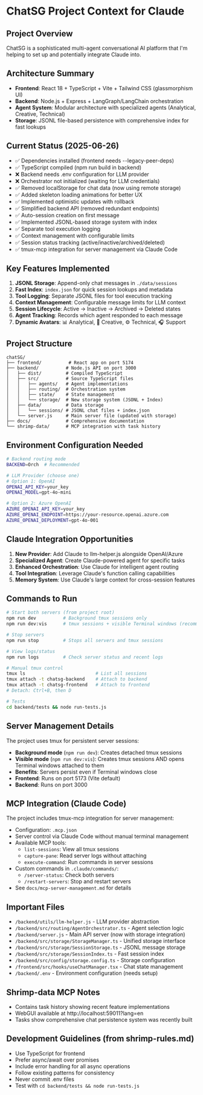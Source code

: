 # ChatSG Project Context for Claude

## Project Overview
ChatSG is a sophisticated multi-agent conversational AI platform that I'm helping to set up and potentially integrate Claude into.

## Architecture Summary
- **Frontend**: React 18 + TypeScript + Vite + Tailwind CSS (glassmorphism UI)
- **Backend**: Node.js + Express + LangGraph/LangChain orchestration
- **Agent System**: Modular architecture with specialized agents (Analytical, Creative, Technical)
- **Storage**: JSONL file-based persistence with comprehensive index for fast lookups

## Current Status (2025-06-26)
- ✅ Dependencies installed (frontend needs --legacy-peer-deps)
- ✅ TypeScript compiled (npm run build in backend)
- ❌ Backend needs .env configuration for LLM provider
- ❌ Orchestrator not initialized (waiting for LLM credentials)
- ✅ Removed localStorage for chat data (now using remote storage)
- ✅ Added skeleton loading animations for better UX
- ✅ Implemented optimistic updates with rollback
- ✅ Simplified backend API (removed redundant endpoints)
- ✅ Auto-session creation on first message
- ✅ Implemented JSONL-based storage system with index
- ✅ Separate tool execution logging
- ✅ Context management with configurable limits
- ✅ Session status tracking (active/inactive/archived/deleted)
- ✅ tmux-mcp integration for server management via Claude Code

## Key Features Implemented
1. **JSONL Storage**: Append-only chat messages in `./data/sessions`
2. **Fast Index**: `index.json` for quick session lookups and metadata
3. **Tool Logging**: Separate JSONL files for tool execution tracking
4. **Context Management**: Configurable message limits for LLM context
5. **Session Lifecycle**: Active → Inactive → Archived → Deleted states
6. **Agent Tracking**: Records which agent responded to each message
7. **Dynamic Avatars**: 📊 Analytical, 🎨 Creative, ⚙️ Technical, 🎧 Support

## Project Structure
```
chatSG/
├── frontend/          # React app on port 5174
├── backend/          # Node.js API on port 3000
│   ├── dist/         # Compiled TypeScript
│   ├── src/          # Source TypeScript files
│   │   ├── agents/   # Agent implementations
│   │   ├── routing/  # Orchestration system
│   │   ├── state/    # State management
│   │   └── storage/  # New storage system (JSONL + Index)
│   ├── data/         # Data storage
│   │   └── sessions/ # JSONL chat files + index.json
│   └── server.js     # Main server file (updated with storage)
├── docs/             # Comprehensive documentation
└── shrimp-data/      # MCP integration with task history
```

## Environment Configuration Needed
```bash
# Backend routing mode
BACKEND=Orch  # Recommended

# LLM Provider (choose one)
# Option 1: OpenAI
OPENAI_API_KEY=your_key
OPENAI_MODEL=gpt-4o-mini

# Option 2: Azure OpenAI  
AZURE_OPENAI_API_KEY=your_key
AZURE_OPENAI_ENDPOINT=https://your-resource.openai.azure.com
AZURE_OPENAI_DEPLOYMENT=gpt-4o-001
```

## Claude Integration Opportunities
1. **New Provider**: Add Claude to llm-helper.js alongside OpenAI/Azure
2. **Specialized Agent**: Create Claude-powered agent for specific tasks
3. **Enhanced Orchestration**: Use Claude for intelligent agent routing
4. **Tool Integration**: Leverage Claude's function calling capabilities
5. **Memory System**: Use Claude's large context for cross-session features

## Commands to Run
```bash
# Start both servers (from project root)
npm run dev          # Background tmux sessions only
npm run dev:vis      # tmux sessions + visible Terminal windows (recommended)

# Stop servers
npm run stop         # Stops all servers and tmux sessions

# View logs/status
npm run logs         # Check server status and recent logs

# Manual tmux control
tmux ls                          # List all sessions
tmux attach -t chatsg-backend    # Attach to backend
tmux attach -t chatsg-frontend   # Attach to frontend
# Detach: Ctrl+B, then D

# Tests
cd backend/tests && node run-tests.js
```

## Server Management Details
The project uses tmux for persistent server sessions:
- **Background mode** (`npm run dev`): Creates detached tmux sessions
- **Visible mode** (`npm run dev:vis`): Creates tmux sessions AND opens Terminal windows attached to them
- **Benefits**: Servers persist even if Terminal windows close
- **Frontend**: Runs on port 5173 (Vite default)
- **Backend**: Runs on port 3000

## MCP Integration (Claude Code)
The project includes tmux-mcp integration for server management:
- Configuration: `.mcp.json` 
- Server control via Claude Code without manual terminal management
- Available MCP tools:
  - `list-sessions`: View all tmux sessions
  - `capture-pane`: Read server logs without attaching
  - `execute-command`: Run commands in server sessions
- Custom commands in `.claude/commands/`:
  - `/server-status`: Check both servers
  - `/restart-servers`: Stop and restart servers
- See `docs/mcp-server-management.md` for details

## Important Files
- `/backend/utils/llm-helper.js` - LLM provider abstraction
- `/backend/src/routing/AgentOrchestrator.ts` - Agent selection logic
- `/backend/server.js` - Main API server (now with storage integration)
- `/backend/src/storage/StorageManager.ts` - Unified storage interface
- `/backend/src/storage/SessionStorage.ts` - JSONL message storage
- `/backend/src/storage/SessionIndex.ts` - Fast session index
- `/backend/src/config/storage.config.ts` - Storage configuration
- `/frontend/src/hooks/useChatManager.tsx` - Chat state management
- `/backend/.env` - Environment configuration (needs setup)

## Shrimp-data MCP Notes
- Contains task history showing recent feature implementations
- WebGUI available at http://localhost:59011?lang=en
- Tasks show comprehensive chat persistence system was recently built

## Development Guidelines (from shrimp-rules.md)
- Use TypeScript for frontend
- Prefer async/await over promises
- Include error handling for all async operations
- Follow existing patterns for consistency
- Never commit .env files
- Test with `cd backend/tests && node run-tests.js`